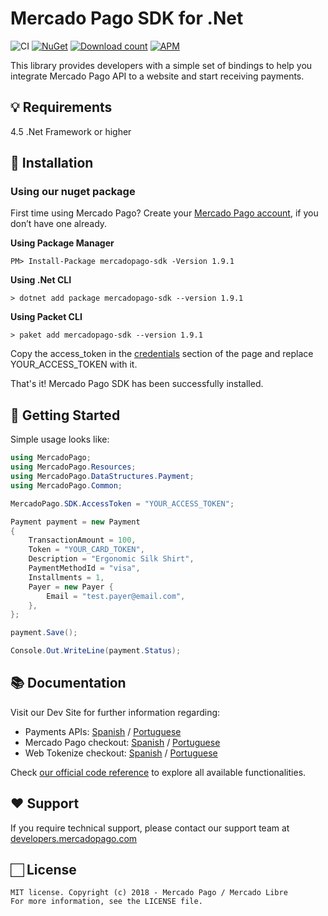 # Mercado Pago SDK for .Net

![CI](https://github.com/mercadopago/dx-dotnet/workflows/CI/badge.svg)
[![NuGet](http://img.shields.io/nuget/v/mercadopago-sdk.svg)](https://www.nuget.org/packages/mercadopago-sdk)
[![Download count](https://img.shields.io/nuget/dt/mercadopago-sdk.svg)](https://www.nuget.org/packages/mercadopago-sdk/)
[![APM](https://img.shields.io/apm/l/vim-mode)](https://github.com/mercadopago/dx-dotnet)

This library provides developers with a simple set of bindings to help you integrate Mercado Pago API to a website and start receiving payments.

## 💡 Requirements

4.5 .Net Framework or higher

## 📲 Installation 

### Using our nuget package

First time using Mercado Pago? Create your [Mercado Pago account](https://www.mercadopago.com), if you don’t have one already.

**Using Package Manager**

`PM> Install-Package mercadopago-sdk -Version 1.9.1`

**Using .Net CLI**

`> dotnet add package mercadopago-sdk --version 1.9.1`

**Using Packet CLI**

`> paket add mercadopago-sdk --version 1.9.1`

Copy the access_token in the [credentials](https://www.mercadopago.com/mlb/account/credentials) section of the page and replace YOUR_ACCESS_TOKEN with it.

That's it! Mercado Pago SDK has been successfully installed.

## 🌟 Getting Started

  Simple usage looks like:
    
```csharp
using MercadoPago;
using MercadoPago.Resources;
using MercadoPago.DataStructures.Payment;
using MercadoPago.Common;

MercadoPago.SDK.AccessToken = "YOUR_ACCESS_TOKEN";

Payment payment = new Payment
{
    TransactionAmount = 100,
    Token = "YOUR_CARD_TOKEN",
    Description = "Ergonomic Silk Shirt",
    PaymentMethodId = "visa", 
    Installments = 1,
    Payer = new Payer {
        Email = "test.payer@email.com",
    },
};

payment.Save();

Console.Out.WriteLine(payment.Status);
```

## 📚 Documentation 

Visit our Dev Site for further information regarding:
 - Payments APIs: [Spanish](https://www.mercadopago.com.ar/developers/es/guides/payments/api/introduction/) / [Portuguese](https://www.mercadopago.com.br/developers/pt/guides/payments/api/introduction/)
 - Mercado Pago checkout: [Spanish](https://www.mercadopago.com.ar/developers/es/guides/payments/web-payment-checkout/introduction/) / [Portuguese](https://www.mercadopago.com.br/developers/pt/guides/payments/web-payment-checkout/introduction/)
 - Web Tokenize checkout: [Spanish](https://www.mercadopago.com.ar/developers/es/guides/payments/web-tokenize-checkout/introduction/) / [Portuguese](https://www.mercadopago.com.br/developers/pt/guides/payments/web-tokenize-checkout/introduction/)

Check [our official code reference](https://mercadopago.github.io/dx-dotnet/) to explore all available functionalities.

## ❤️ Support 

If you require technical support, please contact our support team at [developers.mercadopago.com](https://developers.mercadopago.com)

## 🏻 License 

```
MIT license. Copyright (c) 2018 - Mercado Pago / Mercado Libre 
For more information, see the LICENSE file.
```
